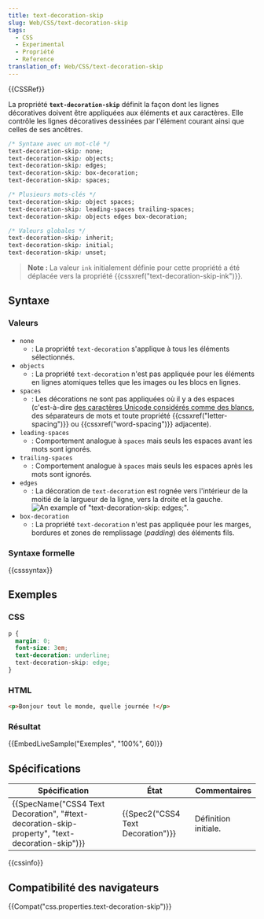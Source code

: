 ```yaml
---
title: text-decoration-skip
slug: Web/CSS/text-decoration-skip
tags:
  - CSS
  - Experimental
  - Propriété
  - Reference
translation_of: Web/CSS/text-decoration-skip
---
```


{{CSSRef}}

La propriété **`text-decoration-skip`** définit la façon dont les lignes décoratives doivent être appliquées aux éléments et aux caractères. Elle contrôle les lignes décoratives dessinées par l'élément courant ainsi que celles de ses ancêtres.

```css
/* Syntaxe avec un mot-clé */
text-decoration-skip: none;
text-decoration-skip: objects;
text-decoration-skip: edges;
text-decoration-skip: box-decoration;
text-decoration-skip: spaces;

/* Plusieurs mots-clés */
text-decoration-skip: object spaces;
text-decoration-skip: leading-spaces trailing-spaces;
text-decoration-skip: objects edges box-decoration;

/* Valeurs globales */
text-decoration-skip: inherit;
text-decoration-skip: initial;
text-decoration-skip: unset;
```

> **Note :** La valeur `ink` initialement définie pour cette propriété a été déplacée vers la propriété {{cssxref("text-decoration-skip-ink")}}.

## Syntaxe

### Valeurs

- `none`
  - : La propriété `text-decoration` s'applique à tous les éléments sélectionnés.
- `objects`
  - : La propriété `text-decoration` n'est pas appliquée pour les éléments en lignes atomiques telles que les images ou les blocs en lignes.
- `spaces`
  - : Les décorations ne sont pas appliquées où il y a des espaces (c'est-à-dire [des caractères Unicode considérés comme des blancs](https://www.unicode.org/reports/tr44/#White_Space), des séparateurs de mots et toute propriété {{cssxref("letter-spacing")}} ou {{cssxref("word-spacing")}} adjacente).
- `leading-spaces`
  - : Comportement analogue à `spaces` mais seuls les espaces avant les mots sont ignorés.
- `trailing-spaces`
  - : Comportement analogue à `spaces` mais seuls les espaces après les mots sont ignorés.
- `edges`
  - : La décoration de `text-decoration` est rognée vers l'intérieur de la moitié de la largueur de la ligne, vers la droite et la gauche. ![An example of "text-decoration-skip: edges;".](decoration-skip-edges.png)
- `box-decoration`
  - : La propriété `text-decoration` n'est pas appliquée pour les marges, bordures et zones de remplissage (_padding_) des éléments fils.

### Syntaxe formelle

{{csssyntax}}

## Exemples

### CSS

```css
p {
  margin: 0;
  font-size: 3em;
  text-decoration: underline;
  text-decoration-skip: edge;
}
```

### HTML

```html
<p>Bonjour tout le monde, quelle journée !</p>
```

### Résultat

{{EmbedLiveSample("Exemples", "100%", 60)}}

## Spécifications

| Spécification                                                                                                                | État                                         | Commentaires         |
| ---------------------------------------------------------------------------------------------------------------------------- | -------------------------------------------- | -------------------- |
| {{SpecName("CSS4 Text Decoration", "#text-decoration-skip-property", "text-decoration-skip")}} | {{Spec2("CSS4 Text Decoration")}} | Définition initiale. |

{{cssinfo}}

## Compatibilité des navigateurs

{{Compat("css.properties.text-decoration-skip")}}

